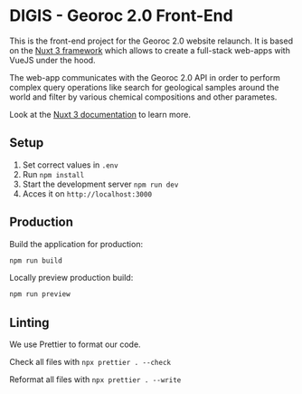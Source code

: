 # DIGIS - Georoc 2.0 Front-End 

This is the front-end project for the Georoc 2.0 website relaunch. It is based on the [Nuxt 3 framework](https://nuxt.com/docs/getting-started/introduction) which 
allows to create a full-stack web-apps with VueJS under the hood. 

The web-app communicates with the Georoc 2.0 API in order to perform complex query operations like search for geological 
samples around the world and filter by various chemical compositions and other parametes.

Look at the [Nuxt 3 documentation](https://nuxt.com/docs/getting-started/introduction) to learn more.

## Setup

1. Set correct values in `.env`
2. Run `npm install`
3. Start the development server `npm run dev` 
4. Acces it on `http://localhost:3000` 

## Production

Build the application for production:

```bash
npm run build
```

Locally preview production build:

```bash
npm run preview
```

## Linting

We use Prettier to format our code.

Check all files with `npx prettier . --check`

Reformat all files with `npx prettier . --write`
